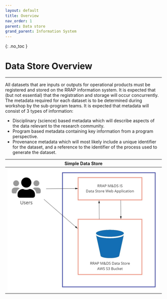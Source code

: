 ```yaml
---
layout: default
title: Overview
nav_order: 1
parent: Data store
grand_parent: Information System
---
```

{: .no_toc }
# Data Store Overview
<!-- <details  open markdown="block">
  <summary>
    Table of contents
  </summary>
{: .text-delta }
* TOC
{:toc} -->
____
<!-- </details> -->
All datasets that are inputs or outputs for operational products must be registered and stored on the RRAP information system. It is expected that (but not essential) that the registration and storage will occur concurrently. The metadata required for each dataset is to be determined during workshop by the sub-program teams. It is expected that metadata will consist of 3 types of information:

- Disciplinary (science) based metadata which will describe aspects of the data relevant to the research community.
- Program based metadata containing key information from a program perspective.
- Provenance metadata which will most likely include a unique identifier for the dataset, and a reference to the identifier of the process used to generate the dataset.

|                                    Simple Data Store                                    |
| :------------------------------------------------------------------------------: |
| <img src="../../assets/images/data_store/Data_Store_simple.jpg" alt="drawing" width="600"/> |